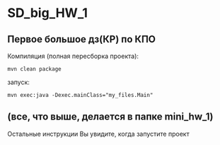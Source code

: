 # SD_big_HW_1
Первое большое дз(КР) по КПО
---
Компиляция (полная пересборка проекта):
```
mvn clean package  
```
запуск:
```
mvn exec:java -Dexec.mainClass="my_files.Main"
```
(все, что выше, делается в папке mini_hw_1)
---
Остальные инструкции Вы увидите, когда запустите проект

